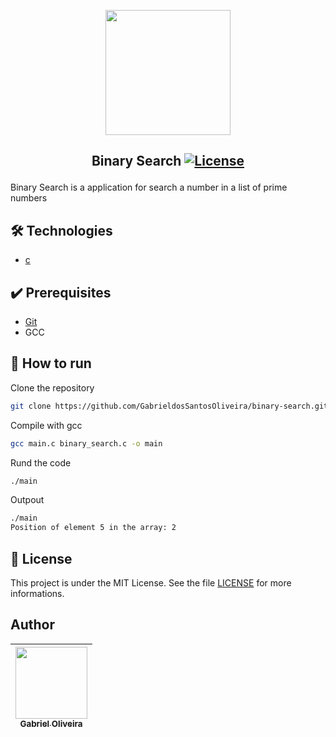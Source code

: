 <p align="center">
<img width="200px" src="https://github.com/GabrieldosSantosOliveira/binary-search/assets/86084272/30c1184e-2fe3-4264-aecb-3ffdb8f1441c"/> </p>

 ## <p align="center"> Binary Search <a href="LICENSE"> <img  src="https://img.shields.io/static/v1?label=License&message=MIT&color=&labelColor=202024" alt="License"></a> </p>
Binary Search is a application for search a number in a list of prime numbers

## 🛠️ Technologies
- [c]([https://www.typescriptlang.org/](https://www.w3schools.com/c/c_intro.php)) 

## ✔️ Prerequisites
- [Git](https://git-scm.com/book/en/v2/Getting-Started-Installing-Git)
- GCC


## 🚀 How to run

Clone the repository
```bash
git clone https://github.com/GabrieldosSantosOliveira/binary-search.git
```
Compile with gcc
```bash
gcc main.c binary_search.c -o main
```
Rund the code
```bash
./main
```
Outpout
```bash
./main
Position of element 5 in the array: 2
```
## 📝 License
This project is under the MIT License. See the file [LICENSE](LICENSE) for more informations.

## Author
| [<img src="https://avatars.githubusercontent.com/u/86084272?v=4" width=115><br><sub>Gabriel Oliveira</sub>](https://www.linkedin.com/in/gabriel-dos-santos-oliveira-24b67b243/)
| :---: | 

